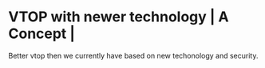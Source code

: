 # VTOP with newer technology | A Concept |
Better vtop then we currently have based on new techonology and security.
